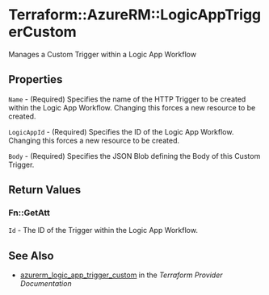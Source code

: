 # Terraform::AzureRM::LogicAppTriggerCustom

Manages a Custom Trigger within a Logic App Workflow

## Properties

`Name` - (Required) Specifies the name of the HTTP Trigger to be created within the Logic App Workflow. Changing this forces a new resource to be created.

`LogicAppId` - (Required) Specifies the ID of the Logic App Workflow. Changing this forces a new resource to be created.

`Body` - (Required) Specifies the JSON Blob defining the Body of this Custom Trigger.


## Return Values

### Fn::GetAtt

`Id` - The ID of the Trigger within the Logic App Workflow.

## See Also

* [azurerm_logic_app_trigger_custom](https://www.terraform.io/docs/providers/azurerm/r/logic_app_trigger_custom.html) in the _Terraform Provider Documentation_